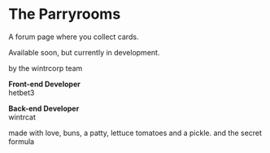 # **The Parryrooms**
A forum page where you collect cards.

Available soon, but currently in development.

by the wintrcorp team

**Front-end Developer**
<br>
hetbet3

**Back-end Developer**
<br>
wintrcat

made with love, buns, a patty, lettuce tomatoes and a pickle.
and the secret formula